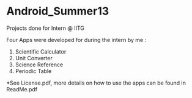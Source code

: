 Android_Summer13
================

Projects done for Intern @ IITG

Four Apps were developed for during the intern by me :

1. Scientific Calculator
2. Unit Converter
3. Science Reference
4. Periodic Table

*See License.pdf,
more details on how to use the apps can be found in ReadMe.pdf
